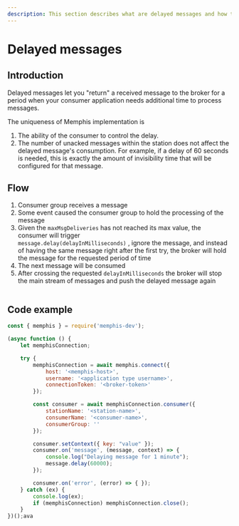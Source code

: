 ```yaml
---
description: This section describes what are delayed messages and how to create it.
---
```


# Delayed messages

## Introduction

Delayed messages let you "return" a received message to the broker for a period when your consumer application needs additional time to process messages.

The uniqueness of Memphis implementation is&#x20;

1. The ability of the consumer to control the delay.
2. The number of unacked messages within the station does not affect the delayed message's consumption. For example, if a delay of 60 seconds is needed, this is exactly the amount of invisibility time that will be configured for that message.

## Flow

1. Consumer group receives a message
2. Some event caused the consumer group to hold the processing of the message
3. Given the `maxMsgDeliveries` has not reached its max value, the consumer will trigger \
   `message.delay(delayInMilliseconds)` , ignore the message, and instead of having the same message right after the first try, the broker will hold the message for the requested period of time
4. The next message will be consumed
5. After crossing the requested `delayInMilliseconds` the broker will stop the main stream of messages and push the delayed message again

<figure><img src="../../.gitbook/assets/delayed queues.jpeg" alt=""><figcaption></figcaption></figure>

## Code example

```javascript
const { memphis } = require('memphis-dev');

(async function () {
    let memphisConnection;

    try {
        memphisConnection = await memphis.connect({
            host: '<memphis-host>',
            username: '<application type username>',
            connectionToken: '<broker-token>'
        });

        const consumer = await memphisConnection.consumer({
            stationName: '<station-name>',
            consumerName: '<consumer-name>',
            consumerGroup: ''
        });

        consumer.setContext({ key: "value" });
        consumer.on('message', (message, context) => {
            console.log("Delaying message for 1 minute");
            message.delay(60000);
        });

        consumer.on('error', (error) => { });
    } catch (ex) {
        console.log(ex);
        if (memphisConnection) memphisConnection.close();
    }
})();ava
```
